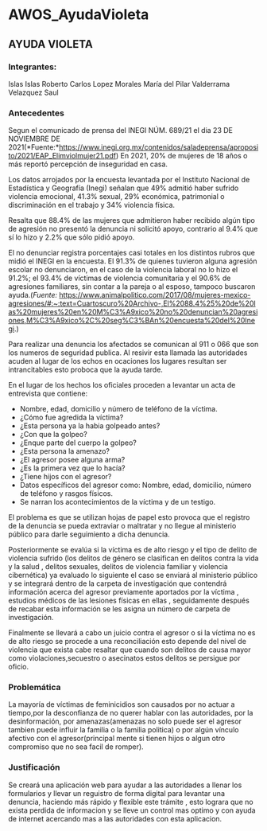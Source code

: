 # AWOS_AyudaVioleta

## AYUDA VIOLETA

### Integrantes: 
Islas Islas Roberto Carlos 
Lopez Morales María del Pilar 
Valderrama Velazquez Saul 

### Antecedentes
Segun el comunicado de prensa  del INEGI NÚM. 689/21 el dia 23 DE NOVIEMBRE DE 2021(*Fuente:*https://www.inegi.org.mx/contenidos/saladeprensa/aproposito/2021/EAP_Elimviolmujer21.pdf)
En 2021, 20% de mujeres de 18 años o más reportó percepción de inseguridad en casa.

Los datos arrojados por la encuesta levantada por el Instituto Nacional de Estadística y Geografía (Inegi) señalan que 49% admitió haber sufrido violencia emocional, 41.3% sexual, 29% económica, patrimonial o discriminación en el trabajo y 34% violencia física.

Resalta que 88.4% de las mujeres que admitieron haber recibido algún tipo de agresión no presentó la denuncia ni solicitó apoyo, contrario al 9.4% que sí lo hizo y 2.2% que sólo pidió apoyo.

El no denunciar registra porcentajes casi totales en los distintos rubros que midió el INEGI en la encuesta. El 91.3% de quienes tuvieron alguna agresión escolar no denunciaron, en el caso de la violencia laboral no lo hizo el  91.2%; el 93.4% de víctimas de violencia comunitaria y el 90.6% de agresiones familiares, sin contar a la pareja o al esposo, tampoco buscaron ayuda.(*Fuente:* https://www.animalpolitico.com/2017/08/mujeres-mexico-agresiones/#:~:text=Cuartoscuro%20Archivo-,El%2088.4%25%20de%20las%20mujeres%20en%20M%C3%A9xico%20no%20denuncian%20agresiones,M%C3%A9xico%2C%20seg%C3%BAn%20encuesta%20del%20Inegi.)

Para realizar una denuncia los afectados se comunican al 911 o 066 que son los numeros de seguridad publica.
Al resivir esta llamada las autoridades acuden al lugar de los echos en ocaciones los lugares resultan ser intrancitables esto proboca que la ayuda tarde.

En el lugar de los hechos los oficiales proceden a levantar un acta de entrevista que contiene:

- Nombre, edad, domicilio y número de teléfono de la víctima.
- ¿Cómo fue agredida la víctima?
- ¿Esta persona ya la habia golpeado antes?
- ¿Con que la golpeo?
- ¿Enque parte del cuerpo la golpeo?
- ¿Esta persona la amenazo?
- ¿El agresor posee alguna arma?
- ¿Es la primera vez que lo hacía?
- ¿Tiene hijos con el agresor?
- Datos específicos del agresor como:
  Nombre, edad, domicilio, número de teléfono y rasgos físicos.
- Se narran los acontecimientos de la víctima y de un testigo.

El problema es que se utilizan hojas de papel esto provoca que el registro de la denuncia se pueda extraviar o maltratar y no llegue al ministerio público para darle seguimiento a dicha denuncia.

Posteriormente se evalúa si la víctima es de alto riesgo y el tipo de delito de violencia sufrido (los delitos de género se clasifican en delitos contra la vida y la salud , delitos sexuales, delitos de violencia familiar y violencia cibernética) ya evaluado lo siguiente el caso se enviará al ministerio público y se integrará dentro de la carpeta de investigación que contendrá información acerca del agresor previamente aportados por la víctima , estudios
médicos de las lesiones físicas en ellas , seguidamente después de recabar esta información se les asigna un número de carpeta de investigación.

Finalmente se llevará a cabo un juicio contra el agresor o si la víctima no es de alto riesgo se procede a una reconciliación esto depende del nivel de violencia que exista cabe resaltar que cuando son delitos de causa mayor como violaciones,secuestro o asecinatos estos delitos se persigue por oficio.



### Problemática

La mayoría de víctimas de feminicidios son causados por no actuar a tiempo,por la desconfianza de no querer hablar con las autoridades, por la desinformación, por amenazas(amenazas no solo puede ser el agresor tambien puede influir la familia o la familia politica) o por algún vínculo afectivo con el agresor(principal mente si tienen hijos o algun otro compromiso que no sea facil de romper).

### Justificación

Se creará una aplicación web para ayudar a las autoridades a llenar los formularios y llevar un reguistro de forma digital para levantar una denuncia, haciendo más rápido y flexible este trámite , esto lograra que no exista perdida de informacion y se lleve un control mas optimo y con ayuda de internet acercando mas a las autoridades con esta aplicacion.


